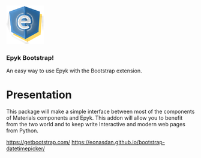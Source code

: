 
![](https://raw.githubusercontent.com/epykure/epyk-extensions/master/static/images/logo.ico)

### Epyk Bootstrap!


An easy way to use Epyk with the Bootstrap extension.


Presentation
================================
This package will make a simple interface between most of the components of Materials components
and Epyk. This addon will allow you to benefit from the two world and to keep write Interactive and modern web pages from Python.

https://getbootstrap.com/
https://eonasdan.github.io/bootstrap-datetimepicker/

